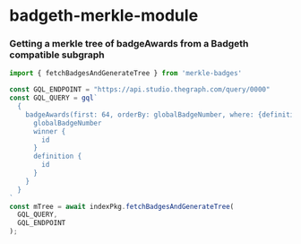 # badgeth-merkle-module

### Getting a merkle tree of badgeAwards from a Badgeth compatible subgraph
```js
import { fetchBadgesAndGenerateTree } from 'merkle-badges'

const GQL_ENDPOINT = "https://api.studio.thegraph.com/query/0000"
const GQL_QUERY = gql`
  {
    badgeAwards(first: 64, orderBy: globalBadgeNumber, where: {definition: "Captain Subgraph"}) {
      globalBadgeNumber
      winner {
        id
      }
      definition {
        id
      }
    }
  }
`
const mTree = await indexPkg.fetchBadgesAndGenerateTree(
  GQL_QUERY, 
  GQL_ENDPOINT
);
```


